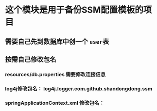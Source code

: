 # 这个模块是用于备份SSM配置模板的项目
## 需要自己先到数据库中创一个 `user`表
## 按需自己修改包名
### resources/db.properties 需要修改连接信息
### log4j修改包名：  log4j.logger.com.github.shandongdong.ssm
###  springApplicationContext.xml 修改包名：       <property name="basePackage" value="com.github.shandongdong.ssm.mapper"></property>